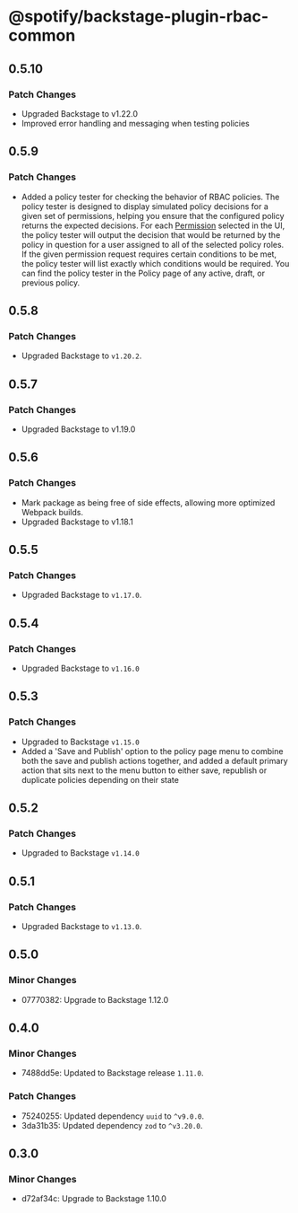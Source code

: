 # @spotify/backstage-plugin-rbac-common

## 0.5.10

### Patch Changes

- Upgraded Backstage to v1.22.0
- Improved error handling and messaging when testing policies

## 0.5.9

### Patch Changes

- Added a policy tester for checking the behavior of RBAC policies. The policy tester is designed to display simulated policy decisions for a given set of permissions, helping you ensure that the configured policy returns the expected decisions. For each [Permission](https://backstage.io/docs/permissions/concepts#permission) selected in the UI, the policy tester will output the decision that would be returned by the policy in question for a user assigned to all of the selected policy roles. If the given permission request requires certain conditions to be met, the policy tester will list exactly which conditions would be required. You can find the policy tester in the Policy page of any active, draft, or previous policy.

## 0.5.8

### Patch Changes

- Upgraded Backstage to `v1.20.2`.

## 0.5.7

### Patch Changes

- Upgraded Backstage to v1.19.0

## 0.5.6

### Patch Changes

- Mark package as being free of side effects, allowing more optimized Webpack builds.
- Upgraded Backstage to v1.18.1

## 0.5.5

### Patch Changes

- Upgraded Backstage to `v1.17.0`.

## 0.5.4

### Patch Changes

- Upgraded Backstage to `v1.16.0`

## 0.5.3

### Patch Changes

- Upgraded to Backstage `v1.15.0`
- Added a 'Save and Publish' option to the policy page menu to combine both the save and publish actions together, and added a default primary action that sits next to the menu button to either save, republish or duplicate policies depending on their state

## 0.5.2

### Patch Changes

- Upgraded to Backstage `v1.14.0`

## 0.5.1

### Patch Changes

- Upgraded Backstage to `v1.13.0`.

## 0.5.0

### Minor Changes

- 07770382: Upgrade to Backstage 1.12.0

## 0.4.0

### Minor Changes

- 7488dd5e: Updated to Backstage release `1.11.0`.

### Patch Changes

- 75240255: Updated dependency `uuid` to `^v9.0.0`.
- 3da31b35: Updated dependency `zod` to `^v3.20.0`.

## 0.3.0

### Minor Changes

- d72af34c: Upgrade to Backstage 1.10.0
